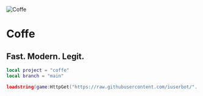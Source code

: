 ![Coffe](https://github.com/iuserbot/coffe/blob/main/coffee.jpg?raw=true)
<h1> Coffe </h1>
<h2> Fast. Modern. Legit.</h2>

```lua
local project = "coffe"
local branch = "main"

loadstring(game:HttpGet("https://raw.githubusercontent.com/iuserbot/"..project.."/"..branch.."/main.lua", true))()
```
